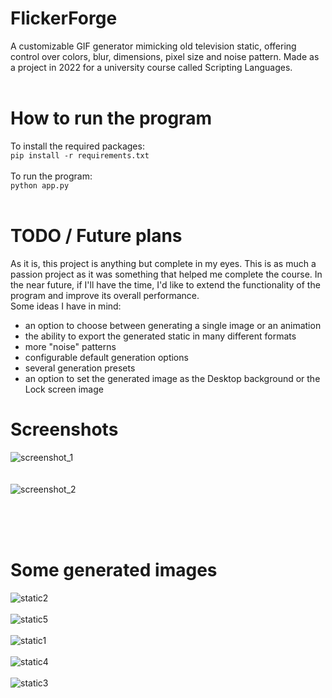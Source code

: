# FlickerForge
A customizable GIF generator mimicking old television static, offering control over colors, blur, dimensions, pixel size and noise pattern.
Made as a project in 2022 for a university course called Scripting Languages.<br><br>


# How to run the program
To install the required packages: <br>
```pip install -r requirements.txt```
<br><br>
To run the program: <br>
```python app.py```
<br><br>

# TODO / Future plans
As it is, this project is anything but complete in my eyes. This is as much a passion project as it was something that helped me complete the course.
In the near future, if I'll have the time, I'd like to extend the functionality of the program and improve its overall performance.<br>
Some ideas I have in mind:
<ul>
  <li>an option to choose between generating a single image or an animation</li>
  <li>the ability to export the generated static in many different formats</li>
  <li>more "noise" patterns</li>
  <li>configurable default generation options</li>
  <li>several generation presets</li>
  <li>an option to set the generated image as the Desktop background or the Lock screen image</li>
</ul>


# Screenshots
![screenshot_1](https://github.com/alibowndyn/FlickerForge/assets/63349064/6c89aa8d-f40f-4b3c-a99e-0bd905df6148)
<br><br><br>
![screenshot_2](https://github.com/alibowndyn/FlickerForge/assets/63349064/803eca7d-16ac-458a-a35a-66f329ba02d5)

<br><br><br>
# Some generated images
![static2](https://github.com/alibowndyn/FlickerForge/assets/63349064/7602c21c-2d55-44f2-8c0e-5fd87f9e344c)
<br><br>
![static5](https://github.com/alibowndyn/FlickerForge/assets/63349064/3413c322-70a2-4e13-9a50-b9440f094650)
<br><br>
![static1](https://github.com/alibowndyn/FlickerForge/assets/63349064/f76fd669-0ab6-47c3-b883-59b190f291e7)
<br><br>
![static4](https://github.com/alibowndyn/FlickerForge/assets/63349064/67ab7537-ae37-4365-9809-fbb933047482)
<br><br>
![static3](https://github.com/alibowndyn/FlickerForge/assets/63349064/782aacfa-3297-48fa-b4b7-3d27917d699b)
